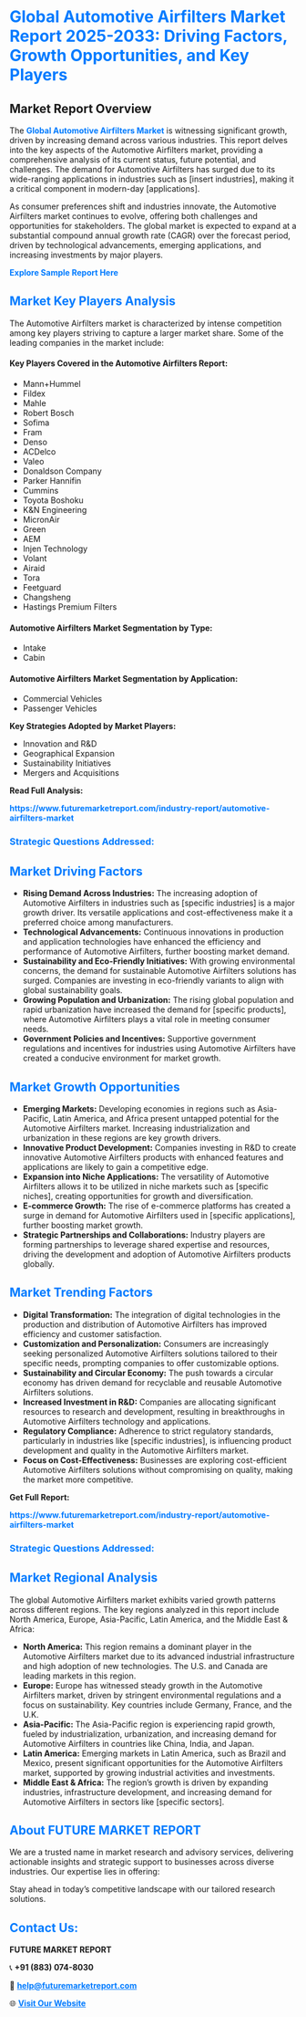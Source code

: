 <h1 style="color: #007BFF;">Global Automotive Airfilters Market Report 2025-2033: Driving Factors, Growth Opportunities, and Key Players</h1>

<section id="overview">
<h2>Market Report Overview</h2>
<p>The <a href="https://www.futuremarketreport.com/industry-report/automotive-airfilters-market" style="color: #007BFF; text-decoration: none;"><strong>Global Automotive Airfilters Market</strong></a> is witnessing significant growth, driven by increasing demand across various industries. This report delves into the key aspects of the Automotive Airfilters market, providing a comprehensive analysis of its current status, future potential, and challenges. The demand for Automotive Airfilters has surged due to its wide-ranging applications in industries such as [insert industries], making it a critical component in modern-day [applications].</p>
<p>As consumer preferences shift and industries innovate, the Automotive Airfilters market continues to evolve, offering both challenges and opportunities for stakeholders. The global market is expected to expand at a substantial compound annual growth rate (CAGR) over the forecast period, driven by technological advancements, emerging applications, and increasing investments by major players.</p>
</section>

<section id="overview">
<p><a href="https://www.futuremarketreport.com/request-sample/reportId=90843" style="color: #007BFF; text-decoration: none;"><strong>Explore Sample Report Here</strong></a></p>
</section>

<section id="key-players">
<h2 style="color: #007BFF;">Market Key Players Analysis</h2>
<p>The Automotive Airfilters market is characterized by intense competition among key players striving to capture a larger market share. Some of the leading companies in the market include:</p>
<h4>Key Players Covered in the Automotive Airfilters Report:</h4>
<ul><li>Mann+Hummel</li><li>Fildex</li><li>Mahle</li><li>Robert Bosch</li><li>Sofima</li><li>Fram</li><li>Denso</li><li>ACDelco</li><li>Valeo</li><li>Donaldson Company</li><li>Parker Hannifin</li><li>Cummins</li><li>Toyota Boshoku</li><li>K&amp;N Engineering</li><li>MicronAir</li><li>Green</li><li>AEM</li><li>Injen Technology</li><li>Volant</li><li>Airaid</li><li>Tora</li><li>Feetguard</li><li>Changsheng</li><li>Hastings Premium Filters</li></ul>
<h4>Automotive Airfilters Market Segmentation by Type:</h4>
<ul><li>Intake</li><li>Cabin</li></ul>

<h4>Automotive Airfilters Market Segmentation by Application:</h4>
<ul><li>Commercial Vehicles</li><li>Passenger Vehicles</li></ul>
<p><strong>Key Strategies Adopted by Market Players:</strong></p>
<ul>
<li>Innovation and R&D</li>
<li>Geographical Expansion</li>
<li>Sustainability Initiatives</li>
<li>Mergers and Acquisitions</li>
</ul>
</section>

<section>
<p><strong>Read Full Analysis: </strong></p><a href="https://www.futuremarketreport.com/industry-report/automotive-airfilters-market" style="color: #007BFF; text-decoration: none;"><strong>https://www.futuremarketreport.com/industry-report/automotive-airfilters-market</strong></a>
<h3 style="color: #007BFF;">Strategic Questions Addressed:</h3>
</section>

<section id="driving-factors">
<h2 style="color: #007BFF;">Market Driving Factors</h2>
<ul>
<li><strong>Rising Demand Across Industries:</strong> The increasing adoption of Automotive Airfilters in industries such as [specific industries] is a major growth driver. Its versatile applications and cost-effectiveness make it a preferred choice among manufacturers.</li>
<li><strong>Technological Advancements:</strong> Continuous innovations in production and application technologies have enhanced the efficiency and performance of Automotive Airfilters, further boosting market demand.</li>
<li><strong>Sustainability and Eco-Friendly Initiatives:</strong> With growing environmental concerns, the demand for sustainable Automotive Airfilters solutions has surged. Companies are investing in eco-friendly variants to align with global sustainability goals.</li>
<li><strong>Growing Population and Urbanization:</strong> The rising global population and rapid urbanization have increased the demand for [specific products], where Automotive Airfilters plays a vital role in meeting consumer needs.</li>
<li><strong>Government Policies and Incentives:</strong> Supportive government regulations and incentives for industries using Automotive Airfilters have created a conducive environment for market growth.</li>
</ul>
</section>

<section id="growth-opportunities">
<h2 style="color: #007BFF;">Market Growth Opportunities</h2>
<ul>
<li><strong>Emerging Markets:</strong> Developing economies in regions such as Asia-Pacific, Latin America, and Africa present untapped potential for the Automotive Airfilters market. Increasing industrialization and urbanization in these regions are key growth drivers.</li>
<li><strong>Innovative Product Development:</strong> Companies investing in R&D to create innovative Automotive Airfilters products with enhanced features and applications are likely to gain a competitive edge.</li>
<li><strong>Expansion into Niche Applications:</strong> The versatility of Automotive Airfilters allows it to be utilized in niche markets such as [specific niches], creating opportunities for growth and diversification.</li>
<li><strong>E-commerce Growth:</strong> The rise of e-commerce platforms has created a surge in demand for Automotive Airfilters used in [specific applications], further boosting market growth.</li>
<li><strong>Strategic Partnerships and Collaborations:</strong> Industry players are forming partnerships to leverage shared expertise and resources, driving the development and adoption of Automotive Airfilters products globally.</li>
</ul>
</section>

<section id="trending-factors">
<h2 style="color: #007BFF;">Market Trending Factors</h2>
<ul>
<li><strong>Digital Transformation:</strong> The integration of digital technologies in the production and distribution of Automotive Airfilters has improved efficiency and customer satisfaction.</li>
<li><strong>Customization and Personalization:</strong> Consumers are increasingly seeking personalized Automotive Airfilters solutions tailored to their specific needs, prompting companies to offer customizable options.</li>
<li><strong>Sustainability and Circular Economy:</strong> The push towards a circular economy has driven demand for recyclable and reusable Automotive Airfilters solutions.</li>
<li><strong>Increased Investment in R&D:</strong> Companies are allocating significant resources to research and development, resulting in breakthroughs in Automotive Airfilters technology and applications.</li>
<li><strong>Regulatory Compliance:</strong> Adherence to strict regulatory standards, particularly in industries like [specific industries], is influencing product development and quality in the Automotive Airfilters market.</li>
<li><strong>Focus on Cost-Effectiveness:</strong> Businesses are exploring cost-efficient Automotive Airfilters solutions without compromising on quality, making the market more competitive.</li>
</ul>
</section>

<section>
<p><strong>Get Full Report: </strong></p><a href="https://www.futuremarketreport.com/industry-report/automotive-airfilters-market" style="color: #007BFF; text-decoration: none;"><strong>https://www.futuremarketreport.com/industry-report/automotive-airfilters-market</strong></a>
<h3 style="color: #007BFF;">Strategic Questions Addressed:</h3>
</section>


<section id="regional-analysis">
<h2 style="color: #007BFF;">Market Regional Analysis</h2>
<p>The global Automotive Airfilters market exhibits varied growth patterns across different regions. The key regions analyzed in this report include North America, Europe, Asia-Pacific, Latin America, and the Middle East & Africa:</p>
<ul>
<li><strong>North America:</strong> This region remains a dominant player in the Automotive Airfilters market due to its advanced industrial infrastructure and high adoption of new technologies. The U.S. and Canada are leading markets in this region.</li>
<li><strong>Europe:</strong> Europe has witnessed steady growth in the Automotive Airfilters market, driven by stringent environmental regulations and a focus on sustainability. Key countries include Germany, France, and the U.K.</li>
<li><strong>Asia-Pacific:</strong> The Asia-Pacific region is experiencing rapid growth, fueled by industrialization, urbanization, and increasing demand for Automotive Airfilters in countries like China, India, and Japan.</li>
<li><strong>Latin America:</strong> Emerging markets in Latin America, such as Brazil and Mexico, present significant opportunities for the Automotive Airfilters market, supported by growing industrial activities and investments.</li>
<li><strong>Middle East & Africa:</strong> The region’s growth is driven by expanding industries, infrastructure development, and increasing demand for Automotive Airfilters in sectors like [specific sectors].</li>
</ul>
</section>

<footer>
<h2 style="color: #007BFF;">About FUTURE MARKET REPORT</h2>
<p>We are a trusted name in market research and advisory services, delivering actionable insights and strategic support to businesses across diverse industries. Our expertise lies in offering:</p>

<p>Stay ahead in today’s competitive landscape with our tailored research solutions.</p>

<h2 style="color: #007BFF;">Contact Us:</h2>
<p><strong>FUTURE MARKET REPORT</strong></p>
<p>📞 <strong>+91 (883) 074-8030</strong></p>
<p>📧 <strong><a href="mailto:help@futuremarketreport.com" style="color: #007BFF;">help@futuremarketreport.com</a></strong></p>
<p>🌐 <strong><a href="https://www.futuremarketreport.com/" style="color: #007BFF;">Visit Our Website</a></strong></p>
</footer>